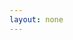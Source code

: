 ```yaml
---
layout: none
---
```


<RedoclyAPIBlock 
    src="/github-actions-test/openapi.yaml" 
    width="600px" 
    typography="fontFamily: `serif`, fontSize: '16px'"  
    codeBlock="tokens: { punctuation: { color: 'red ' }}"
    disableSidebar={false}
    disableSearch={true}
    hideTryItPanel
    scrollYOffset={64}
    sortOperationsAlphabetically
    sortTagsAlphabetically
    jsonSampleExpandLevel="all"
    generateCodeSamples="languages: [{ lang: 'curl' }, { lang: 'Node.js' }, { lang: 'JavaScript' }, {lang: 'Python'}]"
    requestInterceptor="
        function(req, operation) { 
            console.log('Args:', req, operation); 
            return req; 
        }
    " 
/>